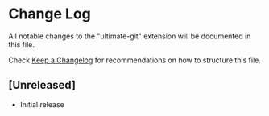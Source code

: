 # Change Log

All notable changes to the "ultimate-git" extension will be documented in this file.

Check [Keep a Changelog](http://keepachangelog.com/) for recommendations on how to structure this file.

## [Unreleased]

- Initial release